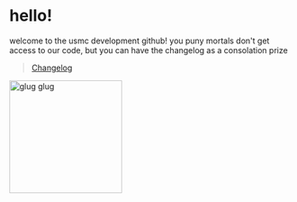 # hello!  

welcome to the usmc development github! you puny mortals don't get access to our code, but you can have the changelog as a consolation prize

> [Changelog](https://github.com/USMCDevelopment/changelog)

<img src="https://github.com/USMCDevelopment/.github/assets/63559800/ed268352-cd93-41ca-823e-562320135c4c" alt="glug glug" width="200"/>

